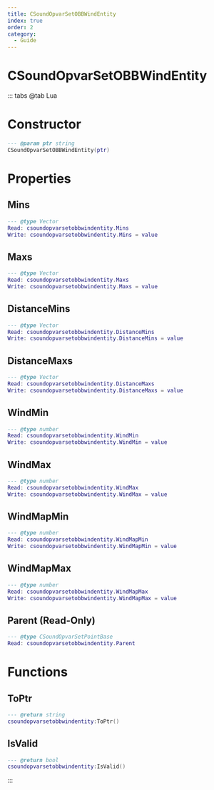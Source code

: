 ```yaml
---
title: CSoundOpvarSetOBBWindEntity
index: true
order: 2
category:
  - Guide
---
```


# CSoundOpvarSetOBBWindEntity

::: tabs
@tab Lua
# Constructor
```lua
--- @param ptr string
CSoundOpvarSetOBBWindEntity(ptr)
```
# Properties
## Mins 
```lua
--- @type Vector
Read: csoundopvarsetobbwindentity.Mins
Write: csoundopvarsetobbwindentity.Mins = value
```
## Maxs 
```lua
--- @type Vector
Read: csoundopvarsetobbwindentity.Maxs
Write: csoundopvarsetobbwindentity.Maxs = value
```
## DistanceMins 
```lua
--- @type Vector
Read: csoundopvarsetobbwindentity.DistanceMins
Write: csoundopvarsetobbwindentity.DistanceMins = value
```
## DistanceMaxs 
```lua
--- @type Vector
Read: csoundopvarsetobbwindentity.DistanceMaxs
Write: csoundopvarsetobbwindentity.DistanceMaxs = value
```
## WindMin 
```lua
--- @type number
Read: csoundopvarsetobbwindentity.WindMin
Write: csoundopvarsetobbwindentity.WindMin = value
```
## WindMax 
```lua
--- @type number
Read: csoundopvarsetobbwindentity.WindMax
Write: csoundopvarsetobbwindentity.WindMax = value
```
## WindMapMin 
```lua
--- @type number
Read: csoundopvarsetobbwindentity.WindMapMin
Write: csoundopvarsetobbwindentity.WindMapMin = value
```
## WindMapMax 
```lua
--- @type number
Read: csoundopvarsetobbwindentity.WindMapMax
Write: csoundopvarsetobbwindentity.WindMapMax = value
```
## Parent (Read-Only)
```lua
--- @type CSoundOpvarSetPointBase
Read: csoundopvarsetobbwindentity.Parent
```
# Functions
## ToPtr
```lua
--- @return string
csoundopvarsetobbwindentity:ToPtr()
```
## IsValid
```lua
--- @return bool
csoundopvarsetobbwindentity:IsValid()
```

:::